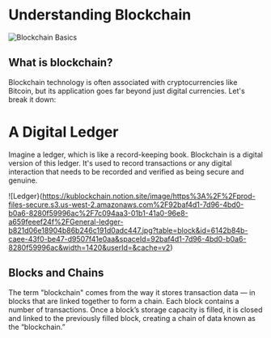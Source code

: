 # Understanding Blockchain

![Blockchain Basics](https://kublockchain.notion.site/image/https%3A%2F%2Fprod-files-secure.s3.us-west-2.amazonaws.com%2F92baf4d1-7d96-4bd0-b0a6-8280f59996ac%2Fe21b9fea-f041-45e1-8023-ea7cc1b7b050%2FBlockchain_final-086b5b7b9ef74ecf9f20fe627dba1e34.png?table=block&id=11c0a60d-ce97-4a8c-ba15-474c8f1f8a3c&spaceId=92baf4d1-7d96-4bd0-b0a6-8280f59996ac&width=1420&userId=&cache=v2)

## What is blockchain?
Blockchain technology is often associated with cryptocurrencies like Bitcoin, but its application goes far beyond just digital currencies. Let's break it down:

# A Digital Ledger
Imagine a ledger, which is like a record-keeping book. Blockchain is a digital version of this ledger. It's used to record transactions or any digital interaction that needs to be recorded and verified as being secure and genuine.

![Ledger}(https://kublockchain.notion.site/image/https%3A%2F%2Fprod-files-secure.s3.us-west-2.amazonaws.com%2F92baf4d1-7d96-4bd0-b0a6-8280f59996ac%2F7c094aa3-01b1-41a0-96e8-a659feeef24f%2FGeneral-ledger-b821d06e18904b86b246c191d0adc447.jpg?table=block&id=6142b84b-caee-43f0-be47-d9507f41e0aa&spaceId=92baf4d1-7d96-4bd0-b0a6-8280f59996ac&width=1420&userId=&cache=v2)

## Blocks and Chains
The term "blockchain" comes from the way it stores transaction data — in blocks that are linked together to form a chain. Each block contains a number of transactions. Once a block’s storage capacity is filled, it is closed and linked to the previously filled block, creating a chain of data known as the “blockchain.”
